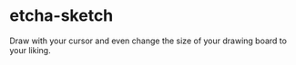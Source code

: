 # etcha-sketch
Draw with your cursor and even change the size of your drawing board to your liking.

